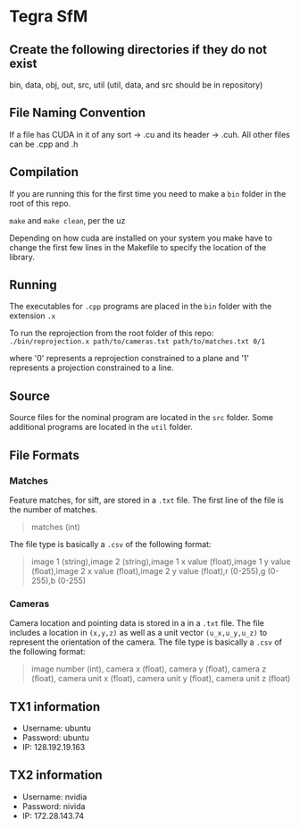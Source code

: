 # Tegra SfM

## Create the following directories if they do not exist
bin, data, obj, out, src, util
(util, data, and src should be in repository)

## File Naming Convention
If a file has CUDA in it of any sort -> .cu and its header -> .cuh.
All other files can be .cpp and .h

## Compilation

If you are running this for the first time you need to make a `bin` folder in the root of this repo.

`make` and `make clean`, per the uz

Depending on how cuda are installed on your system you make have to change the first few
lines in the Makefile to specify the location of the library.

## Running

The executables for `.cpp` programs are placed in the `bin` folder with the extension `.x`

To run the reprojection from the root folder of this repo: `./bin/reprojection.x path/to/cameras.txt path/to/matches.txt 0/1`

where '0' represents a reprojection constrained to a plane and '1' represents a projection constrained to a line.

## Source

Source files for the nominal program are located in the `src` folder. Some additional programs are located in the `util` folder.

## File Formats

### Matches
Feature matches, for sift, are stored in a `.txt` file. The first line of the file is the number of matches.

> matches (int)

The file type is basically a `.csv` of the following format:

> image 1 (string),image 2 (string),image 1 x value (float),image 1 y value (float),image 2 x value (float),image 2 y value (float),r (0-255),g (0-255),b (0-255)

### Cameras
Camera location and pointing data is stored in a in a `.txt` file. The file includes a location in `(x,y,z)` as well as a unit vector `(u_x,u_y,u_z)` to represent the orientation of the camera. The file type is basically a `.csv` of the following format:

> image number (int), camera x (float), camera y (float), camera z (float), camera unit x (float), camera unit y (float), camera unit z (float)

## TX1 information

* Username: ubuntu
* Password: ubuntu
* IP: 128.192.19.163

## TX2 information

* Username: nvidia
* Password: nivida
* IP: 172.28.143.74

